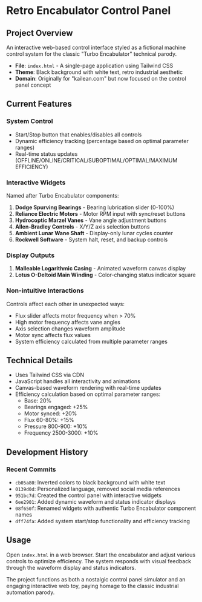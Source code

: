 # Retro Encabulator Control Panel

## Project Overview
An interactive web-based control interface styled as a fictional machine control system for the classic "Turbo Encabulator" technical parody.

- **File**: `index.html` - A single-page application using Tailwind CSS
- **Theme**: Black background with white text, retro industrial aesthetic
- **Domain**: Originally for "kailean.com" but now focused on the control panel concept

## Current Features

### System Control
- Start/Stop button that enables/disables all controls
- Dynamic efficiency tracking (percentage based on optimal parameter ranges)
- Real-time status updates (OFFLINE/ONLINE/CRITICAL/SUBOPTIMAL/OPTIMAL/MAXIMUM EFFICIENCY)

### Interactive Widgets
Named after Turbo Encabulator components:

1. **Dodge Spurving Bearings** - Bearing lubrication slider (0-100%)
2. **Reliance Electric Motors** - Motor RPM input with sync/reset buttons
3. **Hydrocoptic Marzel Vanes** - Vane angle adjustment buttons
4. **Allen-Bradley Controls** - X/Y/Z axis selection buttons
5. **Ambient Lunar Wane Shaft** - Display-only lunar cycles counter
6. **Rockwell Software** - System halt, reset, and backup controls

### Display Outputs
1. **Malleable Logarithmic Casing** - Animated waveform canvas display
2. **Lotus O-Deltoid Main Winding** - Color-changing status indicator square

### Non-intuitive Interactions
Controls affect each other in unexpected ways:
- Flux slider affects motor frequency when > 70%
- High motor frequency affects vane angles
- Axis selection changes waveform amplitude
- Motor sync affects flux values
- System efficiency calculated from multiple parameter ranges

## Technical Details
- Uses Tailwind CSS via CDN
- JavaScript handles all interactivity and animations
- Canvas-based waveform rendering with real-time updates
- Efficiency calculation based on optimal parameter ranges:
  - Base: 20%
  - Bearings engaged: +25%
  - Motor synced: +20%
  - Flux 60-80%: +15%
  - Pressure 800-900: +10%
  - Frequency 2500-3000: +10%

## Development History

### Recent Commits
- `cb05a80`: Inverted colors to black background with white text
- `0139d0d`: Personalized language, removed social media references  
- `951bc7d`: Created the control panel with interactive widgets
- `6ee2901`: Added dynamic waveform and status indicator displays
- `08f650f`: Renamed widgets with authentic Turbo Encabulator component names
- `dff74fa`: Added system start/stop functionality and efficiency tracking

## Usage
Open `index.html` in a web browser. Start the encabulator and adjust various controls to optimize efficiency. The system responds with visual feedback through the waveform display and status indicators.

The project functions as both a nostalgic control panel simulator and an engaging interactive web toy, paying homage to the classic industrial automation parody.
